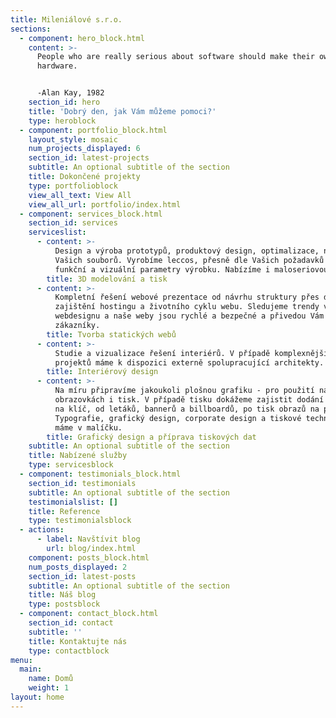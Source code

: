 ```yaml
---
title: Mileniálové s.r.o.
sections:
  - component: hero_block.html
    content: >-
      People who are really serious about software should make their own
      hardware.  


      -Alan Kay, 1982
    section_id: hero
    title: 'Dobrý den, jak Vám můžeme pomoci?'
    type: heroblock
  - component: portfolio_block.html
    layout_style: mosaic
    num_projects_displayed: 6
    section_id: latest-projects
    subtitle: An optional subtitle of the section
    title: Dokončené projekty
    type: portfolioblock
    view_all_text: View All
    view_all_url: portfolio/index.html
  - component: services_block.html
    section_id: services
    serviceslist:
      - content: >-
          Design a výroba prototypů, produktový design, optimalizace, nebo tisk
          Vašich souborů. Vyrobíme leccos, přesně dle Vašich požadavků na
          funkční a vizuální parametry výrobku. Nabízíme i maloseriovou výrobu.
        title: 3D modelování a tisk
      - content: >-
          Kompletní řešení webové prezentace od návrhu struktury přes design po
          zajištění hostingu a životního cyklu webu. Sledujeme trendy v oblasti
          webdesignu a naše weby jsou rychlé a bezpečné a přivedou Vám nové
          zákazníky.
        title: Tvorba statických webů
      - content: >-
          Studie a vizualizace řešení interiérů. V případě komplexnějších
          projektů máme k dispozici externě spolupracující architekty.
        title: Interiérový design
      - content: >-
          Na míru připravíme jakoukoli plošnou grafiku - pro použití na
          obrazovkách i tisk. V případě tisku dokážeme zajistit dodání výrobku
          na klíč, od letáků, bannerů a billboardů, po tisk obrazů na plátno.
          Typografie, grafický design, corporate design a tiskové technologie
          máme v malíčku.
        title: Grafický design a příprava tiskových dat
    subtitle: An optional subtitle of the section
    title: Nabízené služby
    type: servicesblock
  - component: testimonials_block.html
    section_id: testimonials
    subtitle: An optional subtitle of the section
    testimonialslist: []
    title: Reference
    type: testimonialsblock
  - actions:
      - label: Navštívit blog
        url: blog/index.html
    component: posts_block.html
    num_posts_displayed: 2
    section_id: latest-posts
    subtitle: An optional subtitle of the section
    title: Náš blog
    type: postsblock
  - component: contact_block.html
    section_id: contact
    subtitle: ''
    title: Kontaktujte nás
    type: contactblock
menu:
  main:
    name: Domů
    weight: 1
layout: home
---
```


